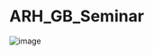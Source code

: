 # ARH_GB_Seminar
![image](https://github.com/Marya373/ARH_GB_Seminar/assets/119407256/9c00e202-c9eb-4b4a-a782-4ce55ae4d64d)
